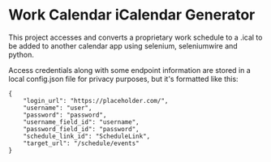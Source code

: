 # Work Calendar iCalendar Generator

This project accesses and converts a proprietary work schedule to a .ical to be added to another calendar app using selenium, seleniumwire and python.

Access credentials along with some endpoint information are stored in a local config.json file for privacy purposes, but it's formatted like this:
```
{
    "login_url": "https://placeholder.com/",
    "username": "user",
    "password": "password",
    "username_field_id": "username",
    "password_field_id": "password",
    "schedule_link_id": "ScheduleLink",
    "target_url": "/schedule/events"
}
```
